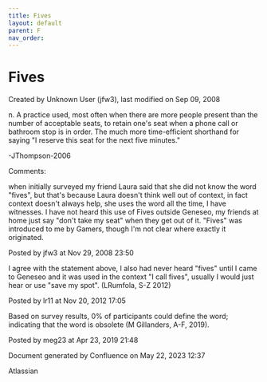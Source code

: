 ```yaml
---
title: Fives
layout: default
parent: F
nav_order:
---
```


# Fives

Created by  Unknown User (jfw3), last modified on Sep 09, 2008

n. A practice used, most often when there are more people present than the number of acceptable seats, to retain one's seat when a phone call or bathroom stop is in order. The much more time-efficient shorthand for saying &quot;I reserve this seat for the next five minutes.&quot;

-JThompson-2006

Comments:

when initially surveyed my friend Laura said that she did not know the word &quot;fives&quot;, but that's because Laura doesn't think well out of context, in fact context doesn't always help, she uses the word all the time, I have witnesses. I have not heard this use of Fives outside Geneseo, my friends at home just say &quot;don't take my seat&quot; when they get out of it. &quot;Fives&quot; was introduced to me by Gamers, though I'm not clear where exactly it originated.

Posted by jfw3 at Nov 29, 2008 23:50

I agree with the statement above, I also had never heard &quot;fives&quot; until I came to Geneseo and it was used in the context &quot;I call fives&quot;, usually I would just hear or use &quot;save my spot&quot;. (LRumfola, S-Z 2012)

Posted by lr11 at Nov 20, 2012 17:05

Based on survey results, 0% of participants could define the word; indicating that the word is obsolete (M Gillanders, A-F, 2019).

Posted by meg23 at Apr 23, 2019 21:48

Document generated by Confluence on May 22, 2023 12:37

Atlassian
